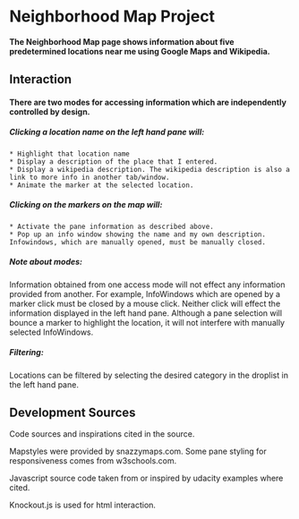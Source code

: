 # Neighborhood Map Project

#### The Neighborhood Map page shows information about five predetermined locations near me using Google Maps and Wikipedia.


## Interaction

#### There are two modes for accessing information which are independently controlled by design.

##### Clicking a location name on the left hand pane will:
    * Highlight that location name
    * Display a description of the place that I entered.
    * Display a wikipedia description. The wikipedia description is also a link to more info in another tab/window.
    * Animate the marker at the selected location.

##### Clicking on the markers on the map will:
    * Activate the pane information as described above.
    * Pop up an info window showing the name and my own description.  Infowindows, which are manually opened, must be manually closed.

##### Note about modes:
Information obtained from one access mode will not effect any information provided from another.
For example, InfoWindows which are opened by a marker click must be closed by a mouse click.
Neither click will effect the information displayed in the left hand pane.
Although a pane selection will bounce a marker to highlight the location,
it will not interfere with manually selected InfoWindows.


##### Filtering:
Locations can be filtered by selecting the desired category in the droplist in the left hand pane.



## Development Sources

Code sources and inspirations cited in the source.

Mapstyles were provided by snazzymaps.com.
Some pane styling for responsiveness comes from w3schools.com.

Javascript source code taken from or inspired by udacity examples where cited.

Knockout.js is used for html interaction.












